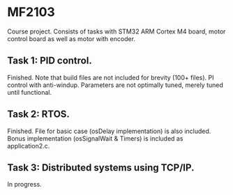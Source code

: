 # MF2103
Course project. Consists of tasks with STM32 ARM Cortex M4 board, motor control board as well as motor with encoder.

Task 1: PID control.
---------------------
Finished. Note that build files are not included for brevity (100+ files).
PI control with anti-windup. Parameters are not optimally tuned, merely tuned until functional.

Task 2: RTOS.
---------------------
Finished. File for basic case (osDelay implementation) is also included. Bonus implementation (osSignalWait & Timers) is included as application2.c.

Task 3: Distributed systems using TCP/IP.
---------------------
In progress.
